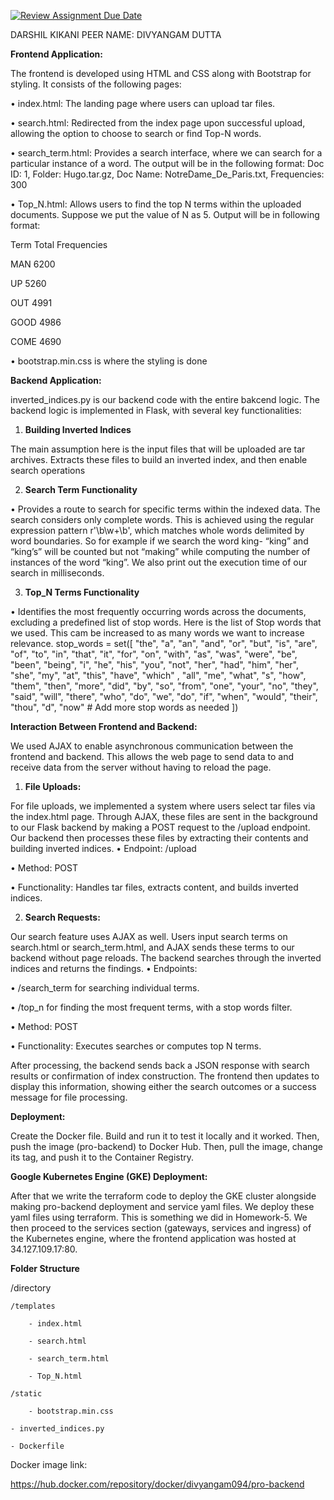 [![Review Assignment Due Date](https://classroom.github.com/assets/deadline-readme-button-24ddc0f5d75046c5622901739e7c5dd533143b0c8e959d652212380cedb1ea36.svg)](https://classroom.github.com/a/i8Qc23u7)

DARSHIL KIKANI
PEER NAME: DIVYANGAM DUTTA

**Frontend Application:**

The frontend is developed using HTML and CSS along with Bootstrap for styling. It consists of the following pages:

•	index.html: The landing page where users can upload tar files.

•	search.html: Redirected from the index page upon successful upload, allowing the option to choose to search or find Top-N words.

•	search_term.html: Provides a search interface, where we can search for a particular instance of a word. The output will be in the following format: Doc ID: 1, Folder: Hugo.tar.gz, Doc Name: NotreDame_De_Paris.txt, Frequencies: 300

•	Top_N.html: Allows users to find the top N terms within the uploaded documents. Suppose we put the value of N as 5. Output will be in following format: 

Term Total Frequencies

MAN 6200

UP 5260

OUT 4991

GOOD 4986

COME 4690

•	bootstrap.min.css is where the styling is done


**Backend Application:**

inverted_indices.py is our backend code with the entire bakcend logic. The backend logic is implemented in Flask, with several key functionalities:

1) **Building Inverted Indices**

The main assumption here is the input files that will be uploaded are tar archives. Extracts these files to build an inverted index, and then enable search operations   

2) **Search Term Functionality**

•	Provides a route to search for specific terms within the indexed data. The search considers only complete words. This is achieved using the regular expression pattern r'\b\w+\b', which matches whole words delimited by word boundaries. So for example if we search the word king- “king” and “king’s” will be counted but not “making” while computing the number of instances of the word “king”. We also print out the execution time of our search in milliseconds.

3) **Top_N Terms Functionality**

•	Identifies the most frequently occurring words across the documents, excluding a predefined list of stop words.  Here is the list of Stop words that we used. This cam be increased to as many words we want to increase relevance. stop_words = set([ "the", "a", "an", "and", "or", "but", "is", "are", "of", "to", "in", "that", "it", "for", "on", "with", "as", "was", "were", "be", "been", "being", "i", "he", "his", "you", "not", "her", "had", "him", "her", "she", "my", "at", "this", "have", "which" , "all", "me", "what", "s", "how", "them", "then", "more", "did", "by", "so", "from", "one", "your", "no", "they", "said", "will", "there", "who", "do", "we", "do", "if", "when", "would", "their", "thou", "d", "now" # Add more stop words as needed ])

**Interaction Between Frontend and Backend:**

We used AJAX to enable asynchronous communication between the frontend and backend. This allows the web page to send data to and receive data from the server without having to reload the page.

1) **File Uploads:**

For file uploads, we implemented a system where users select tar files via the index.html page. Through AJAX, these files are sent in the background to our Flask backend by making a POST request to the /upload endpoint. Our backend then processes these files by extracting their contents and building inverted indices.
•	Endpoint: /upload

•	Method: POST

•	Functionality: Handles tar files, extracts content, and builds inverted indices.

2) **Search Requests:**

Our search feature uses AJAX as well. Users input search terms on search.html or search_term.html, and AJAX sends these terms to our backend without page reloads. The backend searches through the inverted indices and returns the findings.
•	Endpoints:

•	/search_term for searching individual terms.

•	/top_n for finding the most frequent terms, with a stop words filter.

•	Method: POST

•	Functionality: Executes searches or computes top N terms.

After processing, the backend sends back a JSON response with search results or confirmation of index construction. The frontend then updates to display this information, showing either the search outcomes or a success message for file processing.

**Deployment:**

Create the Docker file. Build and run it to test it locally and it worked. Then, push the image (pro-backend) to Docker Hub. Then, pull the image, change its tag, and push it to the Container Registry.

**Google Kubernetes Engine (GKE) Deployment:**

After that we write the terraform code to deploy the GKE cluster alongside making pro-backend deployment and service yaml files. We deploy these yaml files using terraform. This is something we did in Homework-5. We then proceed to the services section (gateways, services and ingress) of the Kubernetes engine, where the frontend application was hosted at 34.127.109.17:80.

**Folder Structure**

/directory

    /templates
    
        - index.html
        
        - search.html
        
        - search_term.html
        
        - Top_N.html
        
    /static
    
        - bootstrap.min.css
        
    - inverted_indices.py
    
    - Dockerfile
    
 
Docker image link:

https://hub.docker.com/repository/docker/divyangam094/pro-backend
